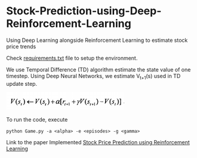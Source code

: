 # Stock-Prediction-using-Deep-Reinforcement-Learning
Using Deep Learning alongside Reinforcement Learning to estimate stock price trends

Check [requirements.txt](requirements.txt) file to setup the environment.

We use Temporal Difference (TD) algorithm estimate the state value of one timestep. Using Deep Neural Networks,
we estimate V<sub>t+1</sub>(s) used in TD update step.

![alt text](Update.png "Title")

To run the code, execute
```
python Game.py -a <alpha> -e <episodes> -g <gamma>
```

Link to the paper Implemented [Stock Price Prediction using Reinforcement Learning](https://ieeexplore.ieee.org/document/931880)
